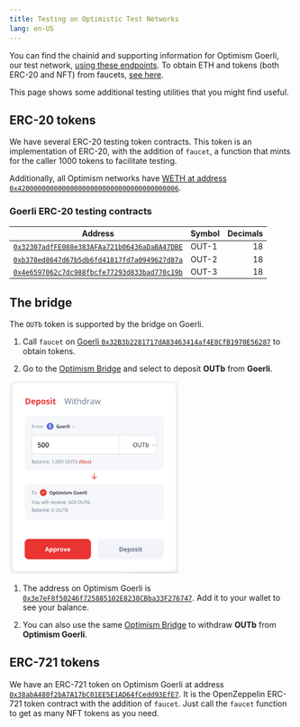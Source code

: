 ```yaml
---
title: Testing on Optimistic Test Networks
lang: en-US
---
```


You can find the chainid and supporting information for Optimism Goerli, our test network, [using these endpoints](../useful-tools/networks.md).
To obtain ETH and tokens (both ERC-20 and NFT) from faucets, [see here](../useful-tools/faucets.md).

This page shows some additional testing utilities that you might find useful.


## ERC-20 tokens

We have several ERC-20 testing token contracts.
This token is an implementation of ERC-20, with the addition of `faucet`, a function that mints for the caller 1000 tokens to facilitate testing.

Additionally, all Optimism networks have [WETH at address `0x4200000000000000000000000000000000000006`](https://help.optimism.io/hc/en-us/articles/4417948883611-What-is-ETH-WETH-How-do-they-interact-).

### Goerli ERC-20 testing contracts

| Address | Symbol | Decimals | 
| - | - | -: | 
| [`0x32307adfFE088e383AFAa721b06436aDaBA47DBE`](https://goerli-explorer.optimism.io/address/0x32307adfFE088e383AFAa721b06436aDaBA47DBE) | OUT-1 | 18 |
| [`0xb378ed8647d67b5db6fd41817fd7a0949627d87a`](https://goerli-explorer.optimism.io/address/0xb378eD8647D67b5dB6fD41817fd7a0949627D87a/) | OUT-2 | 18 |
| [`0x4e6597062c7dc988fbcfe77293d833bad770c19b`](https://goerli-explorer.optimism.io/address/0x4E6597062c7DC988FBcFE77293D833bAD770C19b) | OUT-3 | 18 |



## The bridge

The `OUTb` token is supported by the bridge on Goerli.

1. Call `faucet` on [Goerli `0x32B3b2281717dA83463414af4E8CfB1970E56287`](https://goerli.etherscan.io/address/0x32b3b2281717da83463414af4e8cfb1970e56287#readContract) to obtain tokens.

1. Go to the [Optimism Bridge](https://app.optimism.io/bridge) and select to deposit **OUTb** from **Goerli**.

  <img src="../../assets/docs/guides/testing/bridge-outb.png" width="300px">

1. The address on Optimism Goerli is [`0x3e7eF8f50246f725885102E8238CBba33F276747`](https://goerli-explorer.optimism.io/address/0x3e7eF8f50246f725885102E8238CBba33F276747).
   Add it to your wallet to see your balance.

1. You can also use the same [Optimism Bridge](https://app.optimism.io/bridge) to withdraw **OUTb** from **Optimism Goerli**.


## ERC-721 tokens

We have an ERC-721 token on Optimism Goerli at address [`0x38abA480f2bA7A17bC01EE5E1AD64fCedd93EfE7`](https://goerli-explorer.optimism.io/address/0x38abA480f2bA7A17bC01EE5E1AD64fCedd93EfE7).
It is the OpenZeppelin ERC-721 token contract with the addition of `faucet`.
Just call the `faucet` function to get as many NFT tokens as you need.
